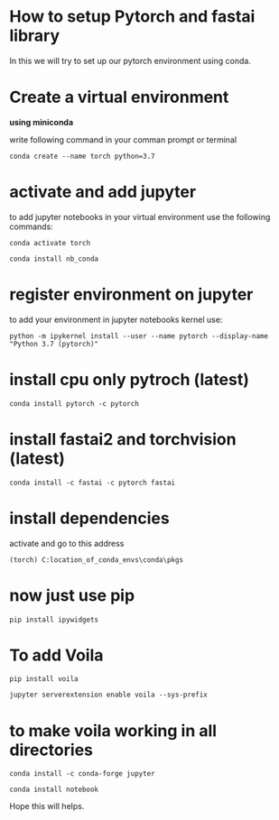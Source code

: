 # How to setup Pytorch and fastai library

In this we will try to set up our pytorch environment using conda.

# Create a virtual environment

**using miniconda**

write following command in your comman prompt or terminal

`conda create --name torch python=3.7`


# activate and add jupyter

to add jupyter notebooks in your virtual environment use the following commands:

`conda activate torch`

`conda install nb_conda`

# register environment on jupyter

to add your environment in jupyter notebooks kernel use:

`python -m ipykernel install --user --name pytorch --display-name "Python 3.7 (pytorch)"`

# install 	cpu only pytroch (latest)

`conda install pytorch -c pytorch` 

# install fastai2 and torchvision (latest)

`conda install -c fastai -c pytorch fastai`

# install dependencies

activate and go to this address

`(torch) C:location_of_conda_envs\conda\pkgs`

# now just use pip 

`pip install ipywidgets`

# To add Voila

`pip install voila`

`jupyter serverextension enable voila --sys-prefix`

# to make voila working in all directories

`conda install -c conda-forge jupyter`

`conda install notebook`

Hope this will helps.